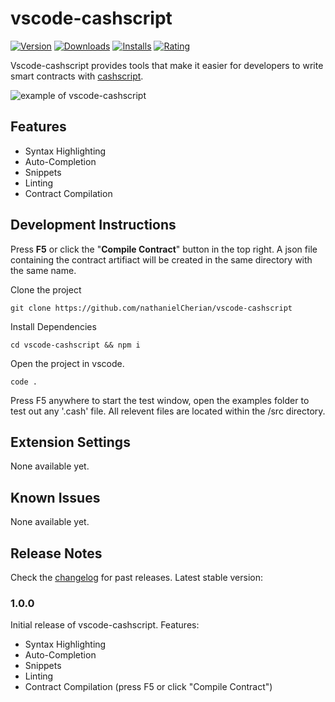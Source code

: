# vscode-cashscript

[![Version](https://vsmarketplacebadge.apphb.com/version/nathanielcherian.cashscript.svg)](https://marketplace.visualstudio.com/items?itemName=nathanielcherian.cashscript)  [![Downloads](https://vsmarketplacebadge.apphb.com/downloads/nathanielcherian.cashscript.svg)](https://marketplace.visualstudio.com/items?itemName=nathanielcherian.cashscript) [![Installs](https://vsmarketplacebadge.apphb.com/installs/nathanielcherian.cashscript.svg)](https://marketplace.visualstudio.com/items?itemName=nathanielcherian.cashscript) [![Rating](https://vsmarketplacebadge.apphb.com/rating-star/nathanielcherian.cashscript.svg)](https://marketplace.visualstudio.com/items?itemName=nathanielcherian.cashscript#review-details)

Vscode-cashscript provides tools that make it easier for developers to write smart contracts with [cashscript](https://cashscript.org/).

![example of vscode-cashscript](https://raw.githubusercontent.com/nathanielCherian/vscode-cashscript/main/media/p2pkh.gif)

## Features

- Syntax Highlighting
- Auto-Completion
- Snippets
- Linting
- Contract Compilation

## Development Instructions

Press **F5** or click the "**Compile Contract**" button in the top right. A json file containing the contract artifiact will be created in the same directory with the same name.

Clone the project

```
git clone https://github.com/nathanielCherian/vscode-cashscript 
```

Install Dependencies

```
cd vscode-cashscript && npm i 
```

Open the project in vscode.

```
code . 
```

Press F5 anywhere to start the test window, open the examples folder to test out any '.cash' file. All relevent files are located within the /src directory.

## Extension Settings

None available yet.

## Known Issues

None available yet.

## Release Notes

Check the [changelog](/CHANGELOG.md) for past releases. Latest stable version:

### 1.0.0

Initial release of vscode-cashscript. Features:
- Syntax Highlighting
- Auto-Completion
- Snippets
- Linting
- Contract Compilation (press F5 or click "Compile Contract")
